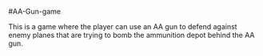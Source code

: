 #AA-Gun-game

This is a game where the player can use an AA gun to defend against enemy planes that are trying to bomb the ammunition depot behind the AA gun.
